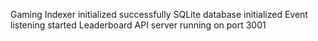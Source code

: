 Gaming Indexer initialized successfully
SQLite database initialized
Event listening started
Leaderboard API server running on port 3001